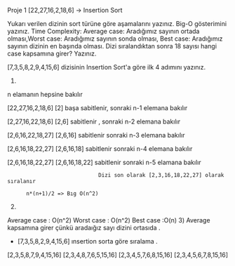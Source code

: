 Proje 1
[22,27,16,2,18,6] -> Insertion Sort

Yukarı verilen dizinin sort türüne göre aşamalarını yazınız.
Big-O gösterimini yazınız.
Time Complexity: Average case: Aradığımız sayının ortada olması,Worst case: Aradığımız sayının sonda olması, Best case: Aradığımız sayının dizinin en başında olması.
Dizi sıralandıktan sonra 18 sayısı hangi case kapsamına girer? Yazınız.

[7,3,5,8,2,9,4,15,6] dizisinin Insertion Sort'a göre ilk 4 adımını yazınız.


1)
 n elamanın hepsine bakılır

[22,27,16,2,18,6]               [2] başa sabitlenir, sonraki n-1 elemana bakılır     
                                                
[2,27,16,22,18,6]               [2,6] sabitlenir , sonraki n-2 elemana bakılır

[2,6,16,22,18,27]               [2,6,16] sabitlenir  sonraki n-3 elemana bakılır

[2,6,16,18,22,27]               [2,6,16,18] sabitlenir  sonraki n-4 elemana bakılır

[2,6,16,18,22,27]               [2,6,16,18,22] sabitlenir sonraki n-5 elamana bakılır

                                 Dizi son olarak [2,3,16,18,22,27] olarak sıralanır  

          n*(n+1)/2 => Bıg O(n^2)
2)
Average case : O(n^2)
Worst case     : O(n^2)
Best case       :O(n)
3)
Average kapsamına girer çünkü aradaığız sayı dizini ortasıda .


- [7,3,5,8,2,9,4,15,6] ınsertion sorta göre sıralama .

[2,3,5,8,7,9,4,15,16]
[2,3,4,8,7,6,5,15,16]
[2,3,4,5,7,6,8,15,16]
[2,3,4,5,6,7,8,15,16]
